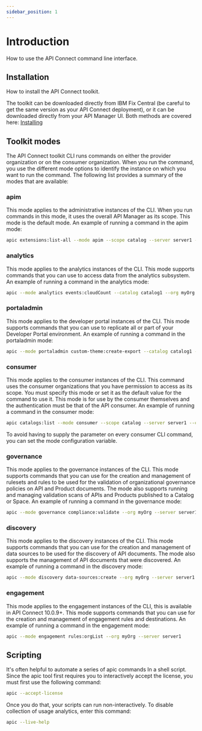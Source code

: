 ```yaml
---
sidebar_position: 1
---
```


# Introduction

How to use the API Connect command line interface.

## Installation

How to install the API Connect toolkit.

The toolkit can be downloaded directly from IBM Fix Central (be careful to get the same version as your API Connect deployment), or it can be downloaded directly from your API Manager UI. Both methods are covered here: [Installing](./install)

## Toolkit modes

The API Connect toolkit CLI runs commands on either the provider organization or on the consumer organization. When you run the command, you use the different mode options to identify the instance on which you want to run the command. The following list provides a summary of the modes that are available:

### apim

This mode applies to the administrative instances of the CLI. When you run commands in this mode, it uses the overall API Manager as its scope. This mode is the default mode.
An example of running a command in the apim mode:

```bash
apic extensions:list-all --mode apim --scope catalog --server server1 --catalog catalog1 --org myOrg --configured-gateway-service service1 
```

### analytics

This mode applies to the analytics instances of the CLI. This mode supports commands that you can use to access data from the analytics subsystem.
An example of running a command in the analytics mode:

```bash
apic --mode analytics events:cloudCount --catalog catalog1 --org myOrg --server server1 --format json
```

### portaladmin

This mode applies to the developer portal instances of the CLI. This mode supports commands that you can use to replicate all or part of your Developer Portal environment.
An example of running a command in the portaladmin mode:

```bash
apic --mode portaladmin custom-theme:create-export --catalog catalog1 --org myOrg --server server1 --format json
```

### consumer

This mode applies to the consumer instances of the CLI. This command uses the consumer organizations that you have permission to access as its scope. You must specify this mode or set it as the default value for the command to use it. This mode is for use by the consumer themselves and the authentication must be that of the API consumer.
An example of running a command in the consumer mode:

```bash
apic catalogs:list --mode consumer --scope catalog --server server1 --catalog catalog1 --org myOrg
```

To avoid having to supply the parameter on every consumer CLI command, you can set the mode configuration variable.

### governance

This mode applies to the governance instances of the CLI. This mode supports commands that you can use for the creation and management of rulesets and rules to be used for the validation of organizational governance policies on API and Product documents. The mode also supports running and managing validation scans of APIs and Products published to a Catalog or Space. An example of running a command in the governance mode:

```bash
apic --mode governance compliance:validate --org myOrg --server server1 --rulesets ruleset_name_1,ruleset_name_2 API_OR_PRODUCT_FILE_PATH
```

### discovery

This mode applies to the discovery instances of the CLI. This mode supports commands that you can use for the creation and management of data sources to be used for the discovery of API documents. The mode also supports the management of API documents that were discovered. An example of running a command in the discovery mode:

```bash
apic --mode discovery data-sources:create --org myOrg --server server1 DATA_SOURCE_FILE_PATH
```

### engagement

This mode applies to the engagement instances of the CLI, this is available in API Connect 10.0.9+. This mode supports commands that you can use for the creation and management of engagement rules and destinations. An example of running a command in the engagement mode:

```bash
apic --mode engagement rules:orgList --org myOrg --server server1
```

## Scripting

It's often helpful to automate a series of apic commands In a shell script. Since the apic tool first requires you to interactively accept the license, you must first use the following command:

```bash
apic --accept-license
```

Once you do that, your scripts can run non-interactively.
To disable collection of usage analytics, enter this command:

```bash
apic --live-help
```
